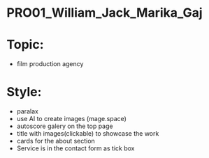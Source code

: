 # PRO01_William_Jack_Marika_Gaj

# Topic: 
- film production agency

# Style:
- paralax
- use AI to create images (mage.space)
- autoscore galery on the top page
- title with images(clickable) to showcase the work
- cards for the about section
- Service is in the contact form as tick box
  
